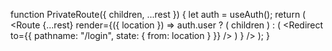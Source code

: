 function PrivateRoute({ children, ...rest }) {
  let auth = useAuth();
  return (
    <Route
      {...rest}
      render={({ location }) =>
        auth.user ? (
          children
        ) : (
          <Redirect
            to={{
              pathname: "/login",
              state: { from: location }
            }}
          />
        )
      }
    />
  );
}
